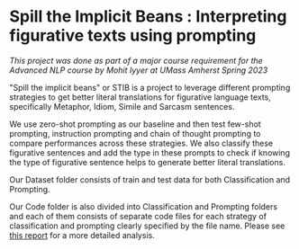 # Spill the Implicit Beans : Interpreting figurative texts using prompting

_This project was done as part of a major course requirement for the Advanced NLP course by Mohit Iyyer at UMass Amherst Spring 2023_

"Spill the implicit beans" or STIB is a project to leverage different prompting strategies to get better literal translations for figurative language texts, specifically Metaphor, Idiom, Simile and Sarcasm sentences.

We use zero-shot prompting as our baseline and then test few-shot prompting, instruction prompting and chain of thought prompting to compare performances across these strategies. We also classify these figurative sentences and add the type in these prompts to check if knowing the type of figurative sentence helps to generate better literal translations.

Our Dataset folder consists of train and test data for both Classification and Prompting.

Our Code folder is also divided into Classification and Prompting folders and each of them consists of separate code files for each strategy of classification and prompting clearly specified by the file name. Please see [this report](https://drive.google.com/file/d/1HPDcTsoQWwl3CrgUD6COQzNCWvbb7_Hn/view?usp=sharing) for a more detailed analysis.
